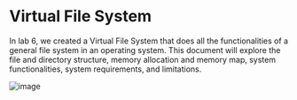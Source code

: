 # Virtual File System
In lab 6, we created a Virtual File System that does all the functionalities of a general file system in an operating system. This document will explore the file and directory structure, memory allocation and memory map, system functionalities, system requirements, and limitations.


![image](https://github.com/itsAdee/VirtualTextFileMemorySystem/assets/104891437/a64c1f7a-6fa5-42c6-b6e0-df2d7149d68d)
